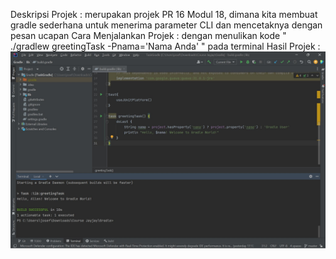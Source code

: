 Deskripsi Projek : merupakan projek PR 16 Modul 18, dimana kita membuat gradle sederhana untuk menerima parameter CLI dan mencetaknya dengan pesan ucapan
Cara Menjalankan Projek : dengan menulikan kode  " ./gradlew greetingTask -Pnama='Nama Anda' " pada terminal
Hasil Projek :
![alt text](https://github.com/Aljo013/learn_gradle/blob/master/result/Screenshot%20result%20PR%2016%20Module%2018.jpg?raw=true)
